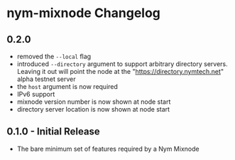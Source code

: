 # nym-mixnode Changelog

## 0.2.0

* removed the `--local` flag
* introduced `--directory` argument to support arbitrary directory servers. Leaving it out will point the node at the "https://directory.nymtech.net" alpha testnet server
* the `host` argument is now required
* IPv6 support
* mixnode version number is now shown at node start
* directory server location is now shown at node start

## 0.1.0 - Initial Release

* The bare minimum set of features required by a Nym Mixnode

